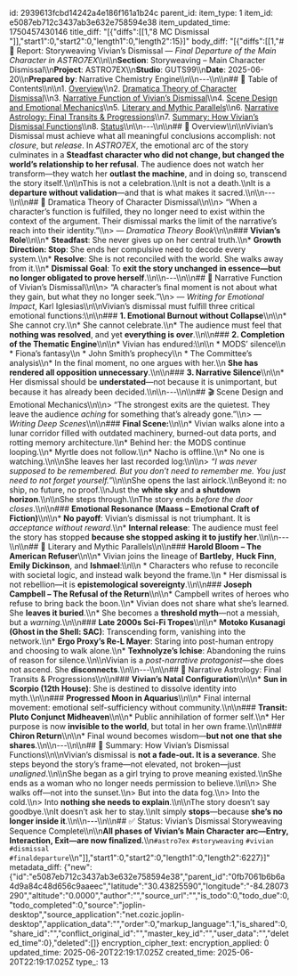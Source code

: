 id: 2939613fcbd14242a4e186f161a1b24c
parent_id: 
item_type: 1
item_id: e5087eb712c3437ab3e632e758594e38
item_updated_time: 1750457430146
title_diff: "[{\"diffs\":[[1,\"8 MC Dismissal \"]],\"start1\":0,\"start2\":0,\"length1\":0,\"length2\":15}]"
body_diff: "[{\"diffs\":[[1,\"# 📘 Report: Storyweaving Vivian’s Dismissal — *Final Departure of the Main Character in ASTRO7EX*\\\n\\\n**Section**: Storyweaving – Main Character Dismissal\\\n**Project**: ASTRO7EX\\\n**Studio**: GUTS99\\\n**Date**: 2025-06-20\\\n**Prepared by**: Narrative Chemistry Engine\\\n\\\n---\\\n\\\n## 📓 Table of Contents\\\n\\\n1. [Overview](#overview)\\\n2. [Dramatica Theory of Character Dismissal](#dramatica-theory-of-character-dismissal)\\\n3. [Narrative Function of Vivian’s Dismissal](#narrative-function-of-vivian’s-dismissal)\\\n4. [Scene Design and Emotional Mechanics](#scene-design-and-emotional-mechanics)\\\n5. [Literary and Mythic Parallels](#literary-and-mythic-parallels)\\\n6. [Narrative Astrology: Final Transits & Progressions](#narrative-astrology-final-transits--progressions)\\\n7. [Summary: How Vivian’s Dismissal Functions](#summary-how-vivian’s-dismissal-functions)\\\n8. [Status](#status)\\\n\\\n---\\\n\\\n## 🧠 Overview\\\n\\\nVivian’s Dismissal must achieve what all meaningful conclusions accomplish: not *closure*, but *release*. In *ASTRO7EX*, the emotional arc of the story culminates in a **Steadfast character who did not change, but changed the world’s relationship to her refusal**. The audience does not watch her transform—they watch her **outlast the machine**, and in doing so, transcend the story itself.\\\n\\\nThis is not a celebration.\\\nIt is not a death.\\\nIt is a **departure without validation**—and that is what makes it sacred.\\\n\\\n---\\\n\\\n## 🧱 Dramatica Theory of Character Dismissal\\\n\\\n> “When a character’s function is fulfilled, they no longer need to exist within the context of the argument. Their dismissal marks the limit of the narrative’s reach into their identity.”\\\n> — *Dramatica Theory Book*\\\n\\\n### **Vivian’s Role**\\\n\\\n* **Steadfast**: She never gives up on her central truth.\\\n* **Growth Direction: Stop**: She ends her compulsive need to decode every system.\\\n* **Resolve**: She is not reconciled with the world. She walks away from it.\\\n* **Dismissal Goal**: To **exit the story unchanged in essence—but no longer obligated to prove herself**.\\\n\\\n---\\\n\\\n## 🧰 Narrative Function of Vivian’s Dismissal\\\n\\\n> “A character’s final moment is not about what they gain, but what they no longer seek.”\\\n> — *Writing for Emotional Impact*, Karl Iglesias\\\n\\\nVivian’s dismissal must fulfill three critical emotional functions:\\\n\\\n### **1. Emotional Burnout without Collapse**\\\n\\\n* She cannot cry.\\\n* She cannot celebrate.\\\n* The audience must feel that **nothing was resolved**, and yet **everything is over**.\\\n\\\n### **2. Completion of the Thematic Engine**\\\n\\\n* Vivian has endured:\\\n\\\n  * MODS’ silence\\\n  * Fiona’s fantasy\\\n  * John Smith’s prophecy\\\n  * The Committee’s analysis\\\n* In the final moment, no one argues with her.\\\n  **She has rendered all opposition unnecessary**.\\\n\\\n### **3. Narrative Silence**\\\n\\\n* Her dismissal should be **understated**—not because it is unimportant, but because it has already been decided.\\\n\\\n---\\\n\\\n## 🎬 Scene Design and Emotional Mechanics\\\n\\\n> “The strongest exits are the quietest. They leave the audience *aching* for something that’s already gone.”\\\n> — *Writing Deep Scenes*\\\n\\\n### **Final Scene:**\\\n\\\n* Vivian walks alone into a lunar corridor filled with outdated machinery, burned-out data ports, and rotting memory architecture.\\\n* Behind her: the MODS continue looping.\\\n* Myrtle does not follow.\\\n* Nacho is offline.\\\n* No one is watching.\\\n\\\nShe leaves her last recorded log:\\\n\\\n> *“I was never supposed to be remembered. But you don’t need to remember me. You just need to not forget yourself.”*\\\n\\\nShe opens the last airlock.\\\nBeyond it: no ship, no future, no proof.\\\nJust the **white sky** and **a shutdown horizon**.\\\n\\\nShe steps through.\\\nThe story ends *before the door closes*.\\\n\\\n### **Emotional Resonance (Maass – Emotional Craft of Fiction)**\\\n\\\n* **No payoff**: Vivian’s dismissal is not triumphant. It is *acceptance without reward*.\\\n* **Internal release**: The audience must feel the story has stopped **because she stopped asking it to justify her**.\\\n\\\n---\\\n\\\n## 📖 Literary and Mythic Parallels\\\n\\\n### **Harold Bloom – The American Refuser**\\\n\\\n* Vivian joins the lineage of **Bartleby**, **Huck Finn**, **Emily Dickinson**, and **Ishmael**:\\\n\\\n  * Characters who refuse to reconcile with societal logic, and instead walk beyond the frame.\\\n  * Her dismissal is not rebellion—it is **epistemological sovereignty**.\\\n\\\n### **Joseph Campbell – The Refusal of the Return**\\\n\\\n* Campbell writes of heroes who refuse to bring back the boon.\\\n* Vivian does not share what she’s learned. She **leaves it buried**.\\\n* She becomes a **threshold myth**—not a messiah, but a *warning*.\\\n\\\n### **Late 2000s Sci-Fi Tropes**\\\n\\\n* **Motoko Kusanagi (Ghost in the Shell: SAC)**: Transcending form, vanishing into the network.\\\n* **Ergo Proxy’s Re-L Mayer**: Staring into post-human entropy and choosing to walk alone.\\\n* **Texhnolyze’s Ichise**: Abandoning the ruins of reason for silence.\\\n\\\nVivian is a *post-narrative protagonist*—she does not ascend. She **disconnects**.\\\n\\\n---\\\n\\\n## 🌌 Narrative Astrology: Final Transits & Progressions\\\n\\\n### **Vivian’s Natal Configuration**\\\n\\\n* **Sun in Scorpio (12th House)**: She is destined to dissolve identity into myth.\\\n\\\n### **Progressed Moon in Aquarius**\\\n\\\n* Final internal movement: emotional self-sufficiency without community.\\\n\\\n### **Transit: Pluto Conjunct Midheaven**\\\n\\\n* Public annihilation of former self.\\\n* Her purpose is now **invisible to the world**, but total in her own frame.\\\n\\\n### **Chiron Return**\\\n\\\n* Final wound becomes wisdom—**but not one that she shares**.\\\n\\\n---\\\n\\\n## 🎯 Summary: How Vivian’s Dismissal Functions\\\n\\\nVivian’s dismissal is **not a fade-out. It is a severance**. She steps beyond the story’s frame—not elevated, not broken—just *unaligned*.\\\n\\\nShe began as a girl trying to prove meaning existed.\\\nShe ends as a woman who no longer needs permission to believe.\\\n\\\n> She walks off—not into the sunset.\\\n> But into the data fog.\\\n> Into the cold.\\\n> Into **nothing she needs to explain**.\\\n\\\nThe story doesn’t say goodbye.\\\nIt doesn’t ask her to stay.\\\nIt simply **stops**—because **she’s no longer inside it**.\\\n\\\n---\\\n\\\n## ✅ Status: Vivian’s Dismissal Storyweaving Sequence Complete\\\n\\\n**All phases of Vivian’s Main Character arc—Entry, Interaction, Exit—are now finalized.**\\\n`#astro7ex` `#storyweaving` `#vivian` `#dismissal` `#finaldeparture`\\\n\"]],\"start1\":0,\"start2\":0,\"length1\":0,\"length2\":6227}]"
metadata_diff: {"new":{"id":"e5087eb712c3437ab3e632e758594e38","parent_id":"0fb7061b6b6a4d9a84c48d656c9aaeec","latitude":"30.43825590","longitude":"-84.28073290","altitude":"0.0000","author":"","source_url":"","is_todo":0,"todo_due":0,"todo_completed":0,"source":"joplin-desktop","source_application":"net.cozic.joplin-desktop","application_data":"","order":0,"markup_language":1,"is_shared":0,"share_id":"","conflict_original_id":"","master_key_id":"","user_data":"","deleted_time":0},"deleted":[]}
encryption_cipher_text: 
encryption_applied: 0
updated_time: 2025-06-20T22:19:17.025Z
created_time: 2025-06-20T22:19:17.025Z
type_: 13